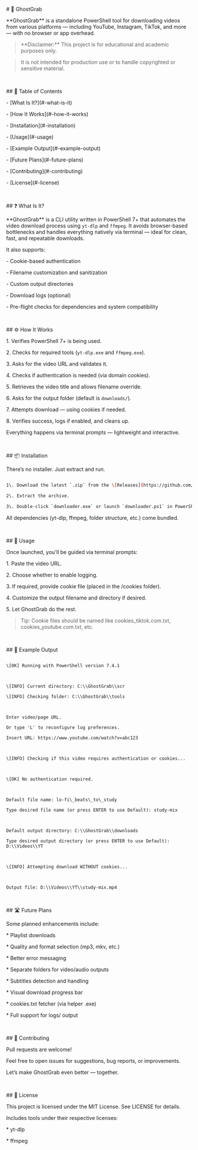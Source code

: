 \# 👻 GhostGrab



\*\*GhostGrab\*\* is a standalone PowerShell tool for downloading videos from various platforms — including YouTube, Instagram, TikTok, and more — with no browser or app overhead.



> \*\*Disclaimer:\*\* This project is for educational and academic purposes only.

> It is not intended for production use or to handle copyrighted or sensitive material.



<br>



\## 📑 Table of Contents



\- \[What Is It?](#-what-is-it)

\- \[How It Works](#-how-it-works)

\- \[Installation](#-installation)

\- \[Usage](#-usage)

\- \[Example Output](#-example-output)

\- \[Future Plans](#-future-plans)

\- \[Contributing](#-contributing)

\- \[License](#-license)



<br>



\## ❓ What Is It?



\*\*GhostGrab\*\* is a CLI utility written in PowerShell 7+ that automates the video download process using `yt-dlp` and `ffmpeg`. It avoids browser-based bottlenecks and handles everything natively via terminal — ideal for clean, fast, and repeatable downloads.



It also supports:

\- Cookie-based authentication

\- Filename customization and sanitization

\- Custom output directories

\- Download logs (optional)

\- Pre-flight checks for dependencies and system compatibility



<br>



\## ⚙️ How It Works



1\. Verifies PowerShell 7+ is being used.

2\. Checks for required tools (`yt-dlp.exe` and `ffmpeg.exe`).

3\. Asks for the video URL and validates it.

4\. Checks if authentication is needed (via domain cookies).

5\. Retrieves the video title and allows filename override.

6\. Asks for the output folder (default is `downloads/`).

7\. Attempts download — using cookies if needed.

8\. Verifies success, logs if enabled, and cleans up.



Everything happens via terminal prompts — lightweight and interactive.



<br>



\## 📦 Installation



There’s no installer. Just extract and run.



```bash

1\. Download the latest `.zip` from the \[Releases](https://github.com/YOUR\_USERNAME/GhostGrab/releases) page.

2\. Extract the archive.

3\. Double-click `downloader.exe` or launch `downloader.ps1` in PowerShell 7+.

```

All dependencies (yt-dlp, ffmpeg, folder structure, etc.) come bundled.



<br>



\## 🚀 Usage



Once launched, you'll be guided via terminal prompts:

1\. Paste the video URL.

2\. Choose whether to enable logging.

3\. If required, provide cookie file (placed in the /cookies folder).

4\. Customize the output filename and directory if desired.

5\. Let GhostGrab do the rest.



> Tip: Cookie files should be named like cookies\_tiktok.com.txt, cookies\_youtube.com.txt, etc.



<br>



\## 🧪 Example Output



```

\[OK] Running with PowerShell version 7.4.1



\[INFO] Current directory: C:\\GhostGrab\\scr

\[INFO] Checking folder: C:\\GhostGrab\\tools



Enter video/page URL.

Or type 'L' to reconfigure log preferences.

Insert URL: https://www.youtube.com/watch?v=abc123



\[INFO] Checking if this video requires authentication or cookies...



\[OK] No authentication required.



Default file name: lo-fi\_beats\_to\_study

Type desired file name (or press ENTER to use Default): study-mix



Default output directory: C:\\GhostGrab\\downloads

Type desired output directory (or press ENTER to use Default): D:\\Videos\\YT



\[INFO] Attempting download WITHOUT cookies...



Output file: D:\\Videos\\YT\\study-mix.mp4

```



<br>



\## 🛣️ Future Plans



Some planned enhancements include:



\* Playlist downloads

\* Quality and format selection (mp3, mkv, etc.)

\* Better error messaging

\* Separate folders for video/audio outputs

\* Subtitles detection and handling

\* Visual download progress bar

\* cookies.txt fetcher (via helper .exe)

\* Full support for logs/ output



<br>



\## 🤝 Contributing



Pull requests are welcome!



Feel free to open issues for suggestions, bug reports, or improvements.

Let’s make GhostGrab even better — together.



<br>



\## 📄 License



This project is licensed under the MIT License. See LICENSE for details.

Includes tools under their respective licenses:

\* yt-dlp

\* ffmpeg

